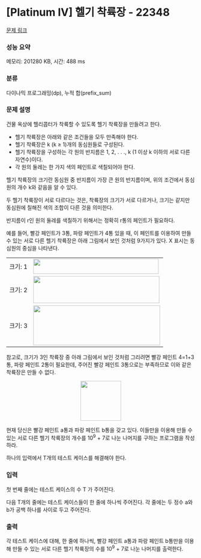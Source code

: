 # [Platinum IV] 헬기 착륙장 - 22348 

[문제 링크](https://www.acmicpc.net/problem/22348) 

### 성능 요약

메모리: 201280 KB, 시간: 488 ms

### 분류

다이나믹 프로그래밍(dp), 누적 합(prefix_sum)

### 문제 설명

<p>건물 옥상에 헬리콥터가 착륙할 수 있도록 헬기 착륙장을 만들려고 한다.</p>

<ul>
	<li>헬기 착륙장은 아래와 같은 조건들을 모두 만족해야 한다.</li>
	<li>헬기 착륙장은 k (k ≥ 1)개의 동심원들로 구성된다.</li>
	<li>헬기 착륙장을 구성하는 각 원의 반지름은 1, 2, . . ., k (1 이상 k 이하의 서로 다른 자연수)이다.</li>
	<li>각 원의 둘레는 한 가지 색의 페인트로 색칠되어야 한다.</li>
</ul>

<p>헬기 착륙장의 크기란 동심원 중 반지름이 가장 큰 원의 반지름이며, 위의 조건에서 동심원의 개수 k와 같음을 알 수 있다.</p>

<p>두 헬기 착륙장이 서로 다르다는 것은, 착륙장의 크기가 서로 다르거나, 크기는 같지만 동심원에 칠해진 색의 조합이 다른 것을 의미한다.</p>

<p>반지름이 r인 원의 둘레를 색칠하기 위해서는 정확히 r통의 페인트가 필요하다.</p>

<p>예를 들어, 빨강 페인트가 3통, 파랑 페인트가 4통 있을 때, 이 페인트를 이용하여 만들 수 있는 서로 다른 헬기 착륙장은 아래 그림에서 보인 것처럼 9가지가 있다. X 표시는 동심원의 중심을 나타낸다.</p>

<table class="table table-bordered td-middle">
	<tbody>
		<tr>
			<td>크기: 1</td>
			<td><img alt="" src="https://upload.acmicpc.net/69db161c-9835-4156-987d-9b1933c14074/-/crop/676x81/0,0/-/preview/" style="width: 334px; height: 40px;"></td>
		</tr>
		<tr>
			<td>크기: 2</td>
			<td><img alt="" src="https://upload.acmicpc.net/69db161c-9835-4156-987d-9b1933c14074/-/crop/676x145/0,94/-/preview/" style="width: 336px; height: 72px;"></td>
		</tr>
		<tr>
			<td>크기: 3</td>
			<td><img alt="" src="https://upload.acmicpc.net/69db161c-9835-4156-987d-9b1933c14074/-/crop/676x212/0,248/-/preview/" style="width: 338px; height: 106px;"></td>
		</tr>
	</tbody>
</table>

<p>참고로, 크기가 3인 착륙장 중 아래 그림에서 보인 것처럼 그리려면 빨강 페인트 4=1+3통, 파랑 페인트 2통이 필요한데, 주어진 빨강 페인트 3통으로는 부족하므로 이와 같은 착륙장은 만들 수 없다.</p>

<p style="text-align: center;"><img alt="" src="https://upload.acmicpc.net/254bd42c-4b40-4a36-b0f1-4e257c9d82f7/-/preview/" style="width: 108px; height: 106px;"></p>

<p>현재 당신은 빨강 페인트 a통과 파랑 페인트 b통을 갖고 있다. 이들만을 이용해 만들 수 있는 서로 다른 헬기 착륙장의 개수를 10<sup>9</sup> + 7로 나눈 나머지를 구하는 프로그램을 작성하라.</p>

<p>하나의 입력에서 T개의 테스트 케이스를 해결해야 한다.</p>

### 입력 

 <p>첫 번째 줄에는 테스트 케이스의 수 T 가 주어진다.</p>

<p>다음 T개의 줄에는 테스트 케이스들이 한 줄에 하나씩 주어진다. 각 줄에는 두 정수 a와 b가 공백 하나를 사이로 두고 주어진다.</p>

### 출력 

 <p>각 테스트 케이스에 대해, 한 줄에 하나씩, 빨강 페인트 a통과 파랑 페인트 b통만을 이용해 만들 수 있는 서로 다른 헬기 착륙장의 수를 10<sup>9</sup> + 7로 나눈 나머지를 출력한다.</p>

